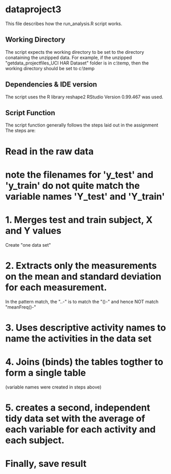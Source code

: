# dataproject3

This file describes how the run_analysis.R script works.

## Working Directory

The script expects the working directory to be set to the directory conataining the unzipped data.
For example, if the unzipped "getdata_projectfiles_UCI HAR Dataset" folder is in c:\temp, then the working directory should be set to c:\temp 

## Dependencies & IDE version
The script uses the R library reshape2
RStudio Version 0.99.467 was used.

## Script Function

The script function generally follows the steps laid out in the assignment
The steps are:
# Read in the raw data
# note the filenames for 'y_test' and 'y_train' do not quite match the variable names 'Y_test' and 'Y_train'


# 1. Merges test and train subject, X and Y values
Create "one data set"

# 2. Extracts only the measurements on the mean and standard deviation for each measurement.
In the pattern match, the "..-" is to match the "()-" and hence NOT match "meanFreq()-"


# 3. Uses descriptive activity names to name the activities in the data set


# 4. Joins (binds) the tables togther to form a single table
(variable names were created in steps above)


# 5.  creates a second, independent tidy data set with the average of each variable for each activity and each subject.


# Finally, save result